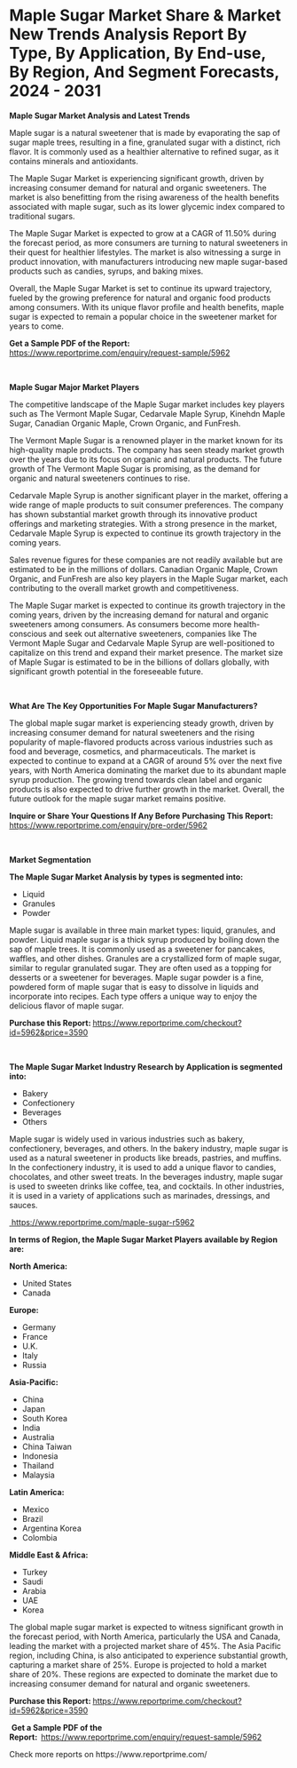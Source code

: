 <p><h1>Maple Sugar Market Share & Market New Trends Analysis Report By Type, By Application, By End-use, By Region, And Segment Forecasts, 2024 - 2031</h1></p><p><strong>Maple Sugar Market Analysis and Latest Trends</strong></p>
<p><p>Maple sugar is a natural sweetener that is made by evaporating the sap of sugar maple trees, resulting in a fine, granulated sugar with a distinct, rich flavor. It is commonly used as a healthier alternative to refined sugar, as it contains minerals and antioxidants.</p><p>The Maple Sugar Market is experiencing significant growth, driven by increasing consumer demand for natural and organic sweeteners. The market is also benefitting from the rising awareness of the health benefits associated with maple sugar, such as its lower glycemic index compared to traditional sugars.</p><p>The Maple Sugar Market is expected to grow at a CAGR of 11.50% during the forecast period, as more consumers are turning to natural sweeteners in their quest for healthier lifestyles. The market is also witnessing a surge in product innovation, with manufacturers introducing new maple sugar-based products such as candies, syrups, and baking mixes.</p><p>Overall, the Maple Sugar Market is set to continue its upward trajectory, fueled by the growing preference for natural and organic food products among consumers. With its unique flavor profile and health benefits, maple sugar is expected to remain a popular choice in the sweetener market for years to come.</p></p>
<p><strong>Get a Sample PDF of the Report:&nbsp;</strong> <a href="https://www.reportprime.com/enquiry/request-sample/5962">https://www.reportprime.com/enquiry/request-sample/5962</a></p>
<p>&nbsp;</p>
<p><strong>Maple Sugar Major Market Players</strong></p>
<p><p>The competitive landscape of the Maple Sugar market includes key players such as The Vermont Maple Sugar, Cedarvale Maple Syrup, Kinehdn Maple Sugar, Canadian Organic Maple, Crown Organic, and FunFresh.</p><p>The Vermont Maple Sugar is a renowned player in the market known for its high-quality maple products. The company has seen steady market growth over the years due to its focus on organic and natural products. The future growth of The Vermont Maple Sugar is promising, as the demand for organic and natural sweeteners continues to rise.</p><p>Cedarvale Maple Syrup is another significant player in the market, offering a wide range of maple products to suit consumer preferences. The company has shown substantial market growth through its innovative product offerings and marketing strategies. With a strong presence in the market, Cedarvale Maple Syrup is expected to continue its growth trajectory in the coming years.</p><p>Sales revenue figures for these companies are not readily available but are estimated to be in the millions of dollars. Canadian Organic Maple, Crown Organic, and FunFresh are also key players in the Maple Sugar market, each contributing to the overall market growth and competitiveness.</p><p>The Maple Sugar market is expected to continue its growth trajectory in the coming years, driven by the increasing demand for natural and organic sweeteners among consumers. As consumers become more health-conscious and seek out alternative sweeteners, companies like The Vermont Maple Sugar and Cedarvale Maple Syrup are well-positioned to capitalize on this trend and expand their market presence. The market size of Maple Sugar is estimated to be in the billions of dollars globally, with significant growth potential in the foreseeable future.</p></p>
<p>&nbsp;</p>
<p><strong>What Are The Key Opportunities For Maple Sugar Manufacturers?</strong></p>
<p><p>The global maple sugar market is experiencing steady growth, driven by increasing consumer demand for natural sweeteners and the rising popularity of maple-flavored products across various industries such as food and beverage, cosmetics, and pharmaceuticals. The market is expected to continue to expand at a CAGR of around 5% over the next five years, with North America dominating the market due to its abundant maple syrup production. The growing trend towards clean label and organic products is also expected to drive further growth in the market. Overall, the future outlook for the maple sugar market remains positive.</p></p>
<p><strong>Inquire or Share Your Questions If Any Before Purchasing This Report:</strong> <a href="https://www.reportprime.com/enquiry/pre-order/5962">https://www.reportprime.com/enquiry/pre-order/5962</a></p>
<p>&nbsp;</p>
<p><strong>Market Segmentation</strong></p>
<p><strong>The Maple Sugar Market Analysis by types is segmented into:</strong></p>
<p><ul><li>Liquid</li><li>Granules</li><li>Powder</li></ul></p>
<p><p>Maple sugar is available in three main market types: liquid, granules, and powder. Liquid maple sugar is a thick syrup produced by boiling down the sap of maple trees. It is commonly used as a sweetener for pancakes, waffles, and other dishes. Granules are a crystallized form of maple sugar, similar to regular granulated sugar. They are often used as a topping for desserts or a sweetener for beverages. Maple sugar powder is a fine, powdered form of maple sugar that is easy to dissolve in liquids and incorporate into recipes. Each type offers a unique way to enjoy the delicious flavor of maple sugar.</p></p>
<p><strong>Purchase this Report:&nbsp;</strong><a href="https://www.reportprime.com/checkout?id=5962&price=3590">https://www.reportprime.com/checkout?id=5962&price=3590</a></p>
<p>&nbsp;</p>
<p><strong>The Maple Sugar Market Industry Research by Application is segmented into:</strong></p>
<p><ul><li>Bakery</li><li>Confectionery</li><li>Beverages</li><li>Others</li></ul></p>
<p><p>Maple sugar is widely used in various industries such as bakery, confectionery, beverages, and others. In the bakery industry, maple sugar is used as a natural sweetener in products like breads, pastries, and muffins. In the confectionery industry, it is used to add a unique flavor to candies, chocolates, and other sweet treats. In the beverages industry, maple sugar is used to sweeten drinks like coffee, tea, and cocktails. In other industries, it is used in a variety of applications such as marinades, dressings, and sauces.</p></p>
<p><a href="https://www.reportprime.com/maple-sugar-r5962">&nbsp;https://www.reportprime.com/maple-sugar-r5962</a></p>
<p><strong>In terms of Region, the Maple Sugar Market Players available by Region are:</strong></p>
<p>
    <p> <strong> North America: </strong>
        <ul>
            <li>United States</li>
            <li>Canada</li>
        </ul>
        </p> 
    <p> <strong> Europe: </strong>
        <ul>
            <li>Germany</li>
            <li>France</li>
            <li>U.K.</li>
            <li>Italy</li>
            <li>Russia</li>
        </ul>
        </p> 
    <p> <strong> Asia-Pacific: </strong>
        <ul>
            <li>China</li>
            <li>Japan</li>
            <li>South Korea</li>
            <li>India</li>
            <li>Australia</li>
            <li>China Taiwan</li>
            <li>Indonesia</li>
            <li>Thailand</li>
            <li>Malaysia</li>
        </ul>
        </p> 
    <p> <strong> Latin America: </strong>
        <ul>
            <li>Mexico</li>
            <li>Brazil</li>
            <li>Argentina Korea</li>
            <li>Colombia</li>
        </ul>
        </p> 
    <p> <strong> Middle East & Africa: </strong>
        <ul>
            <li>Turkey</li>
            <li>Saudi</li>
            <li>Arabia</li>
            <li>UAE</li>
            <li>Korea</li>
        </ul>
    </p>
    </p>
<p><p>The global maple sugar market is expected to witness significant growth in the forecast period, with North America, particularly the USA and Canada, leading the market with a projected market share of 45%. The Asia Pacific region, including China, is also anticipated to experience substantial growth, capturing a market share of 25%. Europe is projected to hold a market share of 20%. These regions are expected to dominate the market due to increasing consumer demand for natural and organic sweeteners.</p></p>
<p><strong>Purchase this Report: </strong><a href="https://www.reportprime.com/checkout?id=5962&price=3590">https://www.reportprime.com/checkout?id=5962&price=3590</a></p>
<p>&nbsp;<strong>Get a Sample PDF of the Report:&nbsp;&nbsp;</strong><a href="https://www.reportprime.com/enquiry/request-sample/5962">https://www.reportprime.com/enquiry/request-sample/5962</a></p>
<p><strong></strong></p>
<p>Check more reports on https://www.reportprime.com/</p>